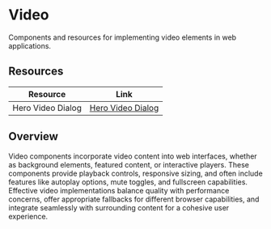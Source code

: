 # Video

Components and resources for implementing video elements in web applications.

## Resources

| Resource | Link |
|---|---|
| Hero Video Dialog | [Hero Video Dialog](https://magicui.design/docs/components/hero-video-dialog) |

## Overview

Video components incorporate video content into web interfaces, whether as background elements, featured content, or interactive players. These components provide playback controls, responsive sizing, and often include features like autoplay options, mute toggles, and fullscreen capabilities. Effective video implementations balance quality with performance concerns, offer appropriate fallbacks for different browser capabilities, and integrate seamlessly with surrounding content for a cohesive user experience. 
